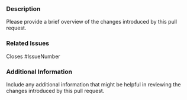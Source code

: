 ### Description

Please provide a brief overview of the changes introduced by this pull request.

### Related Issues

Closes #IssueNumber

### Additional Information

Include any additional information that might be helpful in reviewing the changes introduced by this pull request.
